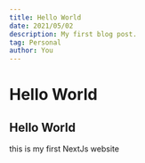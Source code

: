 ```yaml
---
title: Hello World
date: 2021/05/02
description: My first blog post.
tag: Personal
author: You
---
```


# Hello World

## Hello World
this is my first NextJs website
